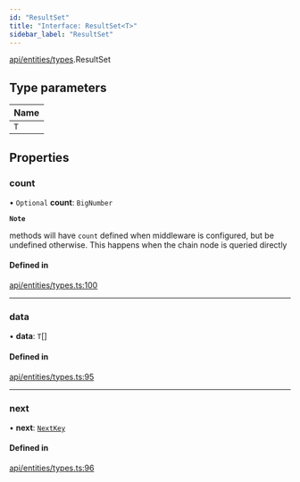 ```yaml
---
id: "ResultSet"
title: "Interface: ResultSet<T>"
sidebar_label: "ResultSet"
---
```


[api/entities/types](../../../../../modules/API/Entities/Types/Types.md).ResultSet

## Type parameters

| Name |
| :------ |
| `T` |

## Properties

### count

• `Optional` **count**: `BigNumber`

**`Note`**

methods will have `count` defined when middleware is configured, but be undefined otherwise. This happens when the chain node is queried directly

#### Defined in

[api/entities/types.ts:100](https://github.com/PolymeshAssociation/polymesh-sdk/blob/b55e63737/src/api/entities/types.ts#L100)

___

### data

• **data**: `T`[]

#### Defined in

[api/entities/types.ts:95](https://github.com/PolymeshAssociation/polymesh-sdk/blob/b55e63737/src/api/entities/types.ts#L95)

___

### next

• **next**: [`NextKey`](../../../../../modules/API/Entities/Types/Types.md#nextkey)

#### Defined in

[api/entities/types.ts:96](https://github.com/PolymeshAssociation/polymesh-sdk/blob/b55e63737/src/api/entities/types.ts#L96)
